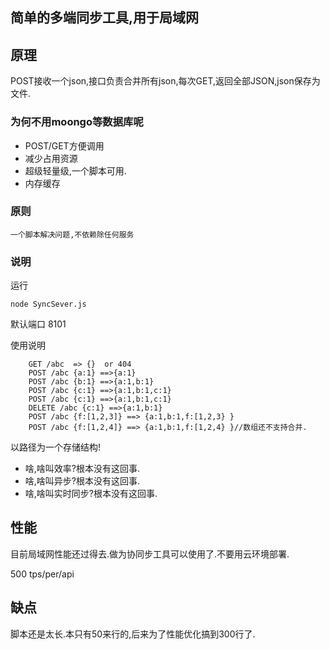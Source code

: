 ## 简单的多端同步工具,用于局域网

## 原理
   POST接收一个json,接口负责合并所有json,每次GET,返回全部JSON,json保存为文件.

### 为何不用moongo等数据库呢
- POST/GET方便调用
- 减少占用资源
- 超级轻量级,一个脚本可用.
- 内存缓存

#### 

### 原则
    一个脚本解决问题,不依赖除任何服务

### 说明
运行

    node SyncSever.js
    
默认端口 8101
    
使用说明

        GET /abc  => {}  or 404
        POST /abc {a:1} ==>{a:1}
        POST /abc {b:1} ==>{a:1,b:1}
        POST /abc {c:1} ==>{a:1,b:1,c:1}
        POST /abc {c:1} ==>{a:1,b:1,c:1}
        DELETE /abc {c:1} ==>{a:1,b:1}
        POST /abc {f:[1,2,3]} ==> {a:1,b:1,f:[1,2,3} }
        POST /abc {f:[1,2,4]} ==> {a:1,b:1,f:[1,2,4} }//数组还不支持合并.

        
以路径为一个存储结构!

- 啥,啥叫效率?根本没有这回事.
- 啥,啥叫异步?根本没有这回事.
- 啥,啥叫实时同步?根本没有这回事.

## 性能
   目前局域网性能还过得去.做为协同步工具可以使用了.不要用云环境部署.
   
   500 tps/per/api
   
## 缺点
   脚本还是太长.本只有50来行的,后来为了性能优化搞到300行了.